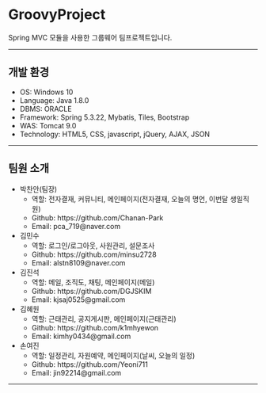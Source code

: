 # GroovyProject
Spring MVC 모듈을 사용한 그룹웨어 팀프로젝트입니다.
<hr>
<h2>개발 환경</h2>
<ul>
  <li>OS: Windows 10</li>
  <li>Language: Java 1.8.0</li>
  <li>DBMS: ORACLE</li>
  <li>Framework: Spring 5.3.22, Mybatis, Tiles, Bootstrap</li>
  <li>WAS: Tomcat 9.0</li>
  <li>Technology: HTML5, CSS, javascript, jQuery, AJAX, JSON</li>
</ul>
<hr>
<h2>팀원 소개</h2>
<ul>
  <li>박찬안(팀장)
    <ul>
      <li>역할: 전자결재, 커뮤니티, 메인페이지(전자결재, 오늘의 명언, 이번달 생일직원)</li>
      <li>Github: https://github.com/Chanan-Park</li>
      <li>Email: pca_719@naver.com</li>
    </ul>
  </li>
  <li>김민수
    <ul>
      <li>역할: 로그인/로그아웃, 사원관리, 설문조사</li>
      <li>Github: https://github.com/minsu2728</li>
      <li>Email: alstn8109@naver.com</li>
    </ul>
  </li>
    <li>김진석
      <ul>
        <li>역할: 메일, 조직도, 채팅, 메인페이지(메일)</li>
        <li>Github: https://github.com/DGJSKIM</li>
        <li>Email: kjsaj0525@gmail.com</li>
      </ul>
  </li>
    <li>김혜원
      <ul>
        <li>역할: 근태관리, 공지게시판, 메인페이지(근태관리)</li>
        <li>Github: https://github.com/k1mhyewon</li>
        <li>Email: kimhy0434@gmail.com</li>
      </ul>
  </li>
    <li>손여진
      <ul>
        <li>역할: 일정관리, 자원예약, 메인페이지(날씨, 오늘의 일정)</li>
        <li>Github: https://github.com/Yeoni711</li>
        <li>Email: jin92214@gmail.com</li>
      </ul>
  </li>
</ul>
<hr>
